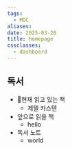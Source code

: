```yaml
---
tags:
  - MOC
aliases: 
date: 2025-03-20
title: homepage
cssclasses:
  - dashboard
---
```


## 독서
- 📖현재 읽고 있는 책
	- 제텔 카스텐
- 앞으로 읽을 책
	- hello
- 독서 노트
	- world
